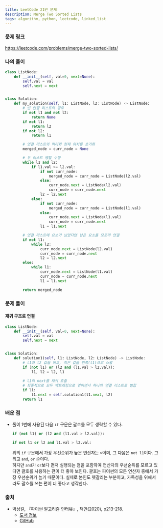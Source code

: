 ```yaml
---
title: LeetCode 21번 문제
description: Merge Two Sorted Lists
tags: algorithm, python, leetcode, linked_list
---
```


### 문제 링크

https://leetcode.com/problems/merge-two-sorted-lists/

### 나의 풀이

```python
class ListNode:
    def __init__(self, val=0, next=None):
        self.val = val
        self.next = next


class Solution:
    def my_solution(self, l1: ListNode, l2: ListNode) -> ListNode:
        # 빈 연결 리스트의 경우
        if not l1 and not l2:
            return None
        if not l1:
            return l2
        if not l2:
            return l1

        # 연결 리스트의 머리와 현재 위치를 초기화
        merged_node = curr_node = None

        # 두 리스트 병합 수행
        while l1 and l2:
            if l1.val >= l2.val:
                if not curr_node:
                    merged_node = curr_node = ListNode(l2.val)
                else:
                    curr_node.next = ListNode(l2.val)
                    curr_node = curr_node.next
                l2 = l2.next
            else:
                if not curr_node:
                    merged_node = curr_node = ListNode(l1.val)
                else:
                    curr_node.next = ListNode(l1.val)
                    curr_node = curr_node.next
                l1 = l1.next

        # 연결 리스트에 요소가 남았다면 남은 요소를 모조리 연결
        if not l1:
            while l2:
                curr_node.next = ListNode(l2.val)
                curr_node = curr_node.next
                l2 = l2.next
        else:
            while l1:
                curr_node.next = ListNode(l1.val)
                curr_node = curr_node.next
                l1 = l1.next

        return merged_node
```

### 문제 풀이

#### 재귀 구조로 연결

```python
class ListNode:
    def __init__(self, val=0, next=None):
        self.val = val
        self.next = next


class Solution:
    def solution1(self, l1: ListNode, l2: ListNode) -> ListNode:
        # l1과 l2 값을 비교, 작은 값을 왼쪽(l1)으로 스왑
        if (not l1) or (l2 and (l1.val > l2.val)):
            l1, l2 = l2, l1
            
        # l1의 next를 재귀 호출
        # 최종적으로 모두 백트래킹으로 엮이면서 하나의 연결 리스트로 병합
        if l1:
            l1.next = self.solution1(l1.next, l2)
        return l1
```

### 배운 점

- 풀이 1번에 사용된 다음 `if` 구문은 괄호를 모두 생략할 수 있다.
  ```python
  if (not l1) or (l2 and (l1.val > l2.val)):
  ```
  ```python
  if not l1 or l2 and l1.val > l2.val:
  ```
  위의 `if` 구문에서 가장 우선순위가 높은 연산자는 `>`이며, 그 다음은 `not l1`이다. 그리고 `and`, `or` 순이다.  
  하지만 `and`가 `or`보다 먼저 실행되는 점을 포함하여 연산자의 우선순위를 모르고 있다면 괄호를 사용하는 편이 더 좋아 보인다. 괄호는 파이썬의 모든 연산자 중에서 가장 우선순위가 높기 때문이다. 실제로 본인도 헷갈리는 부분이고, 가독성을 위해서라도 괄호를 쓰는 편이 더 좋다고 생각한다.

### 출처

- 박상길, 『파이썬 알고리즘 인터뷰』, 책만(2020), p213-218.
  - [도서 정보](https://www.onlybook.co.kr/entry/algorithm-interview)
  - [GitHub](https://github.com/onlybooks/algorithm-interview)
